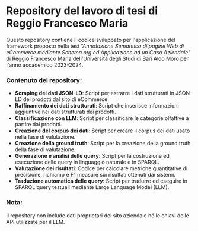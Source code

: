 # Repository del lavoro di tesi di Reggio Francesco Maria

Questo repository contiene il codice sviluppato per l'applicazione del framework proposto nella tesi *"Annotazione Semantica di pagine Web di eCommerce mediante Schema.org ed Applicazione ad un Caso Aziendale"* di Reggio Francesco Maria dell'Università degli Studi di Bari Aldo Moro per l'anno accademico 2023-2024.

### Contenuto del repository:
- **Scraping dei dati JSON-LD**: Script per estrarre i dati strutturati in JSON-LD dei prodotti dal sito di eCommerce.
- **Raffinamento dei dati strutturati**: Script che inserisce informazioni aggiuntive nei dati strutturati dei prodotti.
- **Classificazione con LLM**: Script per classificare le categorie olfattive a partire dai prodotti.
- **Creazione del corpus dei dati**: Script per creare il corpus dei dati usato nella fase di valutazione.
- **Creazione della ground truth**: Script per la creazione della ground truth della fase di valutazione.
- **Generazione e analisi delle query**: Script per la costruzione ed esecuzione delle query in linguaggio naturale e in SPARQL.
- **Valutazione dei risultati**: Codice per calcolare metriche quantitative di precisione, richiamo e F1 measure sui risultati ottenuti dai sistemi.
- **Traduzione automatica delle query**: Script per tradurre ed eseguire in SPARQL query testuali mediante Large Language Model (LLM).

### Nota:
Il repository non include dati proprietari del sito aziendale né le chiavi delle API utilizzate per il LLM.
